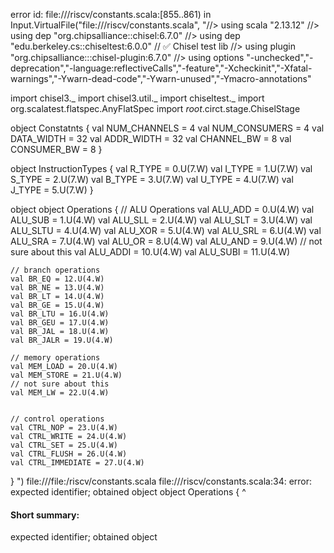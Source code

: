 error id: file://<WORKSPACE>/riscv/constants.scala:[855..861) in Input.VirtualFile("file://<WORKSPACE>/riscv/constants.scala", "//> using scala "2.13.12"
//> using dep "org.chipsalliance::chisel:6.7.0"
//> using dep "edu.berkeley.cs::chiseltest:6.0.0"  // ✅ Chisel test lib
//> using plugin "org.chipsalliance:::chisel-plugin:6.7.0"
//> using options "-unchecked","-deprecation","-language:reflectiveCalls","-feature","-Xcheckinit","-Xfatal-warnings","-Ywarn-dead-code","-Ywarn-unused","-Ymacro-annotations"

import chisel3._
import chisel3.util._
import chiseltest._
import org.scalatest.flatspec.AnyFlatSpec
import _root_.circt.stage.ChiselStage


object Constatnts {
  val NUM_CHANNELS = 4
  val NUM_CONSUMERS = 4
  val DATA_WIDTH = 32
  val ADDR_WIDTH = 32
  val CHANNEL_BW = 8
  val CONSUMER_BW = 8
}

object InstructionTypes {
	val R_TYPE = 0.U(7.W)
	val I_TYPE = 1.U(7.W)
	val S_TYPE = 2.U(7.W)
	val B_TYPE = 3.U(7.W)
	val U_TYPE = 4.U(7.W)
	val J_TYPE = 5.U(7.W)
}


object 
object Operations {
	// ALU Operations
	val ALU_ADD = 0.U(4.W)
	val ALU_SUB = 1.U(4.W)
	val ALU_SLL = 2.U(4.W)
	val ALU_SLT = 3.U(4.W)
	val ALU_SLTU = 4.U(4.W)
	val ALU_XOR = 5.U(4.W)
	val ALU_SRL = 6.U(4.W)
	val ALU_SRA = 7.U(4.W)
	val ALU_OR = 8.U(4.W)
	val ALU_AND = 9.U(4.W)
	// not sure about this
	val ALU_ADDI = 10.U(4.W)
	val ALU_SUBI = 11.U(4.W)


	// branch operations
	val BR_EQ = 12.U(4.W)
	val BR_NE = 13.U(4.W)
	val BR_LT = 14.U(4.W)
	val BR_GE = 15.U(4.W)
	val BR_LTU = 16.U(4.W)
	val BR_GEU = 17.U(4.W)
	val BR_JAL = 18.U(4.W)
	val BR_JALR = 19.U(4.W)

	// memory operations
	val MEM_LOAD = 20.U(4.W)
	val MEM_STORE = 21.U(4.W)
	// not sure about this
	val MEM_LW = 22.U(4.W)


	// control operations
	val CTRL_NOP = 23.U(4.W)
	val CTRL_WRITE = 24.U(4.W)
	val CTRL_SET = 25.U(4.W)
	val CTRL_FLUSH = 26.U(4.W)
	val CTRL_IMMEDIATE = 27.U(4.W)

}
")
file://<WORKSPACE>/file:<WORKSPACE>/riscv/constants.scala
file://<WORKSPACE>/riscv/constants.scala:34: error: expected identifier; obtained object
object Operations {
^
#### Short summary: 

expected identifier; obtained object